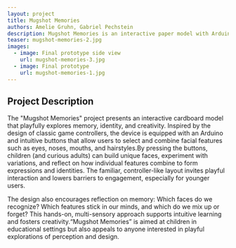 ```yaml
---
layout: project
title: Mugshot Memories
authors: Amelie Gruhn, Gabriel Pechstein
description: Mugshot Memories is an interactive paper model with Arduino that lets users build faces by pressing buttons to combine different features. Playful and intuitive, it explores memory, identity, and creativity – designed especially for children.
teaser: mugshot-memories-2.jpg
images:
  - image: Final prototype side view
    url: mugshot-memories-3.jpg
  - image: Final prototype
    url: mugshot-memories-1.jpg
---
```


## Project Description

The "Mugshot Memories" project presents an interactive cardboard model that playfully explores memory, identity, and creativity. Inspired by the design of classic game controllers, the device is equipped with an Arduino and intuitive buttons that allow users to select and combine facial features such as eyes, noses, mouths, and hairstyles.By pressing the buttons, children (and curious adults) can build unique faces, experiment with variations, and reflect on how individual features combine to form expressions and identities. The familiar, controller-like layout invites playful interaction and lowers barriers to engagement, especially for younger users.

The design also encourages reflection on memory: Which faces do we recognize? Which features stick in our minds, and which do we mix up or forget? This hands-on, multi-sensory approach supports intuitive learning and fosters creativity.“Mugshot Memories” is aimed at children in educational settings but also appeals to anyone interested in playful explorations of perception and design.